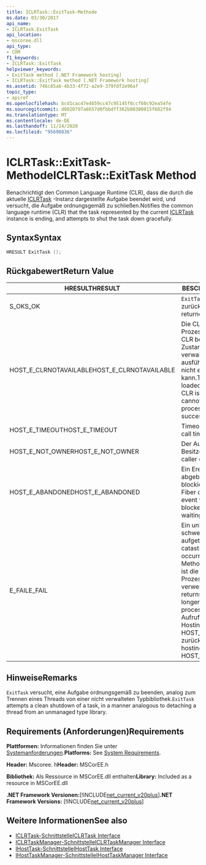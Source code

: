 ```yaml
---
title: ICLRTask::ExitTask-Methode
ms.date: 03/30/2017
api_name:
- ICLRTask.ExitTask
api_location:
- mscoree.dll
api_type:
- COM
f1_keywords:
- ICLRTask::ExitTask
helpviewer_keywords:
- ExitTask method [.NET Framework hosting]
- ICLRTask::ExitTask method [.NET Framework hosting]
ms.assetid: 746c85a6-4b33-4f72-a2e9-379fdf2e96af
topic_type:
- apiref
ms.openlocfilehash: bcd1cac47e4b59cc47c95145f0ccf60c92ea54fe
ms.sourcegitcommit: d8020797a6657d0fbbdff362b80300815f682f94
ms.translationtype: MT
ms.contentlocale: de-DE
ms.lasthandoff: 11/24/2020
ms.locfileid: "95690836"
---
```

# <a name="iclrtaskexittask-method"></a><span data-ttu-id="54a4a-102">ICLRTask::ExitTask-Methode</span><span class="sxs-lookup"><span data-stu-id="54a4a-102">ICLRTask::ExitTask Method</span></span>

<span data-ttu-id="54a4a-103">Benachrichtigt den Common Language Runtime (CLR), dass die durch die aktuelle [ICLRTask](iclrtask-interface.md) -Instanz dargestellte Aufgabe beendet wird, und versucht, die Aufgabe ordnungsgemäß zu schließen.</span><span class="sxs-lookup"><span data-stu-id="54a4a-103">Notifies the common language runtime (CLR) that the task represented by the current [ICLRTask](iclrtask-interface.md) instance is ending, and attempts to shut the task down gracefully.</span></span>  
  
## <a name="syntax"></a><span data-ttu-id="54a4a-104">Syntax</span><span class="sxs-lookup"><span data-stu-id="54a4a-104">Syntax</span></span>  
  
```cpp  
HRESULT ExitTask ();  
```  
  
## <a name="return-value"></a><span data-ttu-id="54a4a-105">Rückgabewert</span><span class="sxs-lookup"><span data-stu-id="54a4a-105">Return Value</span></span>  
  
|<span data-ttu-id="54a4a-106">HRESULT</span><span class="sxs-lookup"><span data-stu-id="54a4a-106">HRESULT</span></span>|<span data-ttu-id="54a4a-107">BESCHREIBUNG</span><span class="sxs-lookup"><span data-stu-id="54a4a-107">Description</span></span>|  
|-------------|-----------------|  
|<span data-ttu-id="54a4a-108">S_OK</span><span class="sxs-lookup"><span data-stu-id="54a4a-108">S_OK</span></span>|<span data-ttu-id="54a4a-109">`ExitTask` wurde erfolgreich zurückgegeben.</span><span class="sxs-lookup"><span data-stu-id="54a4a-109">`ExitTask` returned successfully.</span></span>|  
|<span data-ttu-id="54a4a-110">HOST_E_CLRNOTAVAILABLE</span><span class="sxs-lookup"><span data-stu-id="54a4a-110">HOST_E_CLRNOTAVAILABLE</span></span>|<span data-ttu-id="54a4a-111">Die CLR wurde nicht in einen Prozess geladen, oder die CLR befindet sich in einem Zustand, in dem Sie verwalteten Code nicht ausführen oder den-Befehl nicht erfolgreich verarbeiten kann.</span><span class="sxs-lookup"><span data-stu-id="54a4a-111">The CLR has not been loaded into a process, or the CLR is in a state in which it cannot run managed code or process the call successfully.</span></span>|  
|<span data-ttu-id="54a4a-112">HOST_E_TIMEOUT</span><span class="sxs-lookup"><span data-stu-id="54a4a-112">HOST_E_TIMEOUT</span></span>|<span data-ttu-id="54a4a-113">Timeout des Aufrufes.</span><span class="sxs-lookup"><span data-stu-id="54a4a-113">The call timed out.</span></span>|  
|<span data-ttu-id="54a4a-114">HOST_E_NOT_OWNER</span><span class="sxs-lookup"><span data-stu-id="54a4a-114">HOST_E_NOT_OWNER</span></span>|<span data-ttu-id="54a4a-115">Der Aufrufer ist nicht Besitzer der Sperre.</span><span class="sxs-lookup"><span data-stu-id="54a4a-115">The caller does not own the lock.</span></span>|  
|<span data-ttu-id="54a4a-116">HOST_E_ABANDONED</span><span class="sxs-lookup"><span data-stu-id="54a4a-116">HOST_E_ABANDONED</span></span>|<span data-ttu-id="54a4a-117">Ein Ereignis wurde abgebrochen, während ein blockierter Thread oder eine Fiber darauf wartete.</span><span class="sxs-lookup"><span data-stu-id="54a4a-117">An event was canceled while a blocked thread or fiber was waiting on it.</span></span>|  
|<span data-ttu-id="54a4a-118">E_FAIL</span><span class="sxs-lookup"><span data-stu-id="54a4a-118">E_FAIL</span></span>|<span data-ttu-id="54a4a-119">Ein unbekannter schwerwiegender Fehler ist aufgetreten.</span><span class="sxs-lookup"><span data-stu-id="54a4a-119">An unknown catastrophic failure occurred.</span></span> <span data-ttu-id="54a4a-120">Wenn eine Methode E_FAIL zurückgibt, ist die CLR innerhalb des Prozesses nicht mehr verwendbar.</span><span class="sxs-lookup"><span data-stu-id="54a4a-120">When a method returns E_FAIL, the CLR is no longer usable within the process.</span></span> <span data-ttu-id="54a4a-121">Nachfolgende Aufrufe von Hostingmethoden geben HOST_E_CLRNOTAVAILABLE zurück.</span><span class="sxs-lookup"><span data-stu-id="54a4a-121">Subsequent calls to hosting methods return HOST_E_CLRNOTAVAILABLE.</span></span>|  
  
## <a name="remarks"></a><span data-ttu-id="54a4a-122">Hinweise</span><span class="sxs-lookup"><span data-stu-id="54a4a-122">Remarks</span></span>  

 <span data-ttu-id="54a4a-123">`ExitTask` versucht, eine Aufgabe ordnungsgemäß zu beenden, analog zum Trennen eines Threads von einer nicht verwalteten Typbibliothek.</span><span class="sxs-lookup"><span data-stu-id="54a4a-123">`ExitTask` attempts a clean shutdown of a task, in a manner analogous to detaching a thread from an unmanaged type library.</span></span>  
  
## <a name="requirements"></a><span data-ttu-id="54a4a-124">Requirements (Anforderungen)</span><span class="sxs-lookup"><span data-stu-id="54a4a-124">Requirements</span></span>  

 <span data-ttu-id="54a4a-125">**Plattformen:** Informationen finden Sie unter [Systemanforderungen](../../get-started/system-requirements.md).</span><span class="sxs-lookup"><span data-stu-id="54a4a-125">**Platforms:** See [System Requirements](../../get-started/system-requirements.md).</span></span>  
  
 <span data-ttu-id="54a4a-126">**Header:** Mscoree. h</span><span class="sxs-lookup"><span data-stu-id="54a4a-126">**Header:** MSCorEE.h</span></span>  
  
 <span data-ttu-id="54a4a-127">**Bibliothek:** Als Ressource in MSCorEE.dll enthalten</span><span class="sxs-lookup"><span data-stu-id="54a4a-127">**Library:** Included as a resource in MSCorEE.dll</span></span>  
  
 <span data-ttu-id="54a4a-128">**.NET Framework Versionen:**[!INCLUDE[net_current_v20plus](../../../../includes/net-current-v20plus-md.md)]</span><span class="sxs-lookup"><span data-stu-id="54a4a-128">**.NET Framework Versions:** [!INCLUDE[net_current_v20plus](../../../../includes/net-current-v20plus-md.md)]</span></span>  
  
## <a name="see-also"></a><span data-ttu-id="54a4a-129">Weitere Informationen</span><span class="sxs-lookup"><span data-stu-id="54a4a-129">See also</span></span>

- [<span data-ttu-id="54a4a-130">ICLRTask-Schnittstelle</span><span class="sxs-lookup"><span data-stu-id="54a4a-130">ICLRTask Interface</span></span>](iclrtask-interface.md)
- [<span data-ttu-id="54a4a-131">ICLRTaskManager-Schnittstelle</span><span class="sxs-lookup"><span data-stu-id="54a4a-131">ICLRTaskManager Interface</span></span>](iclrtaskmanager-interface.md)
- [<span data-ttu-id="54a4a-132">IHostTask-Schnittstelle</span><span class="sxs-lookup"><span data-stu-id="54a4a-132">IHostTask Interface</span></span>](ihosttask-interface.md)
- [<span data-ttu-id="54a4a-133">IHostTaskManager-Schnittstelle</span><span class="sxs-lookup"><span data-stu-id="54a4a-133">IHostTaskManager Interface</span></span>](ihosttaskmanager-interface.md)
